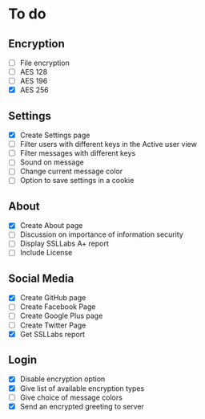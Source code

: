 # To do #
## Encryption ##
- [ ] File encryption
- [ ] AES 128
- [ ] AES 196
- [x] AES 256

## Settings ##
- [x] Create Settings page
- [ ] Filter users with different keys in the Active user view
- [ ] Filter messages with different keys
- [ ] Sound on message
- [ ] Change current message color
- [ ] Option to save settings in a cookie

## About ##
- [x] Create About page
- [ ] Discussion on importance of information security
- [ ] Display SSLLabs A+ report
- [ ] Include License

## Social Media ##
- [x] Create GitHub page
- [ ] Create Facebook Page
- [ ] Create Google Plus page
- [ ] Create Twitter Page
- [x] Get SSLLabs report

## Login ##
- [x] Disable encryption option
- [x] Give list of available encryption types
- [ ] Give choice of message colors
- [x] Send an encrypted greeting to server
